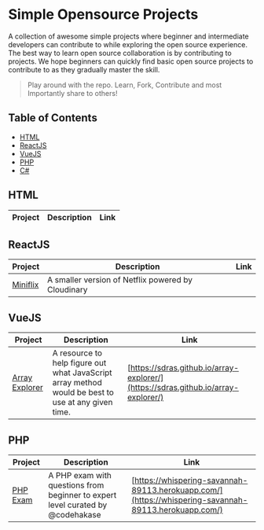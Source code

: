 # Simple Opensource Projects
A collection of awesome simple projects where beginner and intermediate developers can contribute to while exploring the open source experience. The best way to learn open source collaboration is by contributing to projects. We hope beginners can quickly find basic open source projects to contribute to as they gradually master the skill.

>Play around with the repo. Learn, Fork, Contribute and most Importantly share to others!

## Table of Contents

- [HTML](#html)
- [ReactJS](#react)
- [VueJS](#vuejs)
- [PHP](#php)
- [C#](#c&#35)


## HTML
| Project | Description | Link |
|------|-------------|------|


## ReactJS
| Project | Description | Link |
|------|-------------|------|
| [Miniflix](https://github.com/unicodeveloper/miniflix) | A smaller version of Netflix powered by Cloudinary | |

## VueJS
| Project | Description | Link |
|---------|-------------|------|
| [Array Explorer](https://github.com/sdras/array-explorer) | A resource to help figure out what JavaScript array method would be best to use at any given time. | [https://sdras.github.io/array-explorer/](https://sdras.github.io/array-explorer/) |

## PHP
| Project | Description | Link |
|------|-------------|------|
| [PHP Exam](https://github.com/codehakase/php-exam) | A PHP exam with questions from beginner to expert level curated by @codehakase | [https://whispering-savannah-89113.herokuapp.com/](https://whispering-savannah-89113.herokuapp.com/) |
